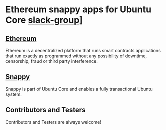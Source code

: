 # Ethereum snappy apps for Ubuntu Core [slack-group](https://ethereum-ru.herokuapp.com/)]
## [Ethereum](https://github.com/ethereum)
Ethereum is a decentralized platform that runs smart contracts applications that run exactly as programmed without any possibility of downtime, censorship, fraud or third party interference.
## [Snappy](https://github.com/ubuntu-core/snappy)
Snappy is part of Ubuntu Core and enables a fully transactional Ubuntu system.

## Contributors and Testers
Contributors and Testers are always welcome!
